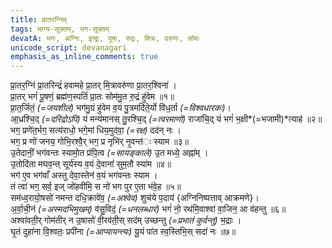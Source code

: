 ```yaml
---  
title: प्रातरग्निम्  
tags: भाग्य-सूक्तम्, भग-सूक्तम्  
devatA: भगः, अग्निः, इन्द्रः, पूषा, रुद्रः, मित्रः, वरुणः, सोमः
unicode_script: devanagari  
emphasis_as_inline_comments: true  
---  
```

  
प्रा॒तर॒ग्निं प्रा॒तरिन्द्रं॑ हवामहे प्रा॒तर् मि॒त्रावरु॑णा प्रा॒तर॒श्विना॑ ।  
प्रा॒तर् भगं॑ पू॒षणं॒ ब्रह्म॑ण॒स्पतिं॑ प्रा॒तः सोम॑मु॒त रु॒द्रं हु॑वेम ॥१॥  
प्रा॒त॒र्जितं॒ *(=जयशीलं)* भग॑मु॒ग्रं हु॑वेम व॒यं पु॒त्रमदि॑ते॒र्यो वि॑ध॒र्ता  *(=विश्वधारकः)*।  
आ॒ध्रश्चि॒द् *(=दरिद्रोऽपि)* यं मन्य॑मानस् तु॒रश्चि॒द् *(=त्वरमाणो)* राजा॑चि॒द् यं भगं॑ भ॒क्षी*(=भजामी)*त्याह॑ ॥२॥  
भग॒ प्रणे॑त॒र्भग॒ सत्य॑राधो॒ भगे॒मां धिय॒मुद॑वा॒ *(=रक्ष)* दद॑न् नः ।  
भग॒ प्र णो॑ जनय॒ गोभि॒रश्वै॒र् भग॒ प्र नृभि॑र् नृ॒वन्त॑ः स्याम ॥३॥  
उ॒तेदानीं॒ भग॑वन्तः स्यामो॒त प्र॑पि॒त्व *(=सायङ्काले)* उ॒त मध्ये॒ अह्ना॑म् ।  
उ॒तोदि॑ता मघव॒न्त् सूर्य॑स्य व॒यं दे॒वानां॑ सुम॒तौ स्या॑म ॥४॥  
भग॑ ए॒व भग॑वाँ अस्तु देवा॒स्तेन॑ व॒यं भग॑वन्तः स्याम ।  
तं त्वा॑ भग॒ सर्व॒ इज् जो॑हवीमि॒ स नो॑ भग पुर ए॒ता भ॑वे॒ह ॥५॥  
सम॑ध्व॒रायो॒षसो॑ नमन्त दधि॒क्रावे॑व॒ *(=अश्वेव)* शुच॑ये प॒दाय॑ {अग्निनिष्पत्ताव् आक्रमणे}।  
अ॒र्वा॒ची॒नं *(=अस्मदभिमुखम्)* व॑सु॒विदं॒ *(=धनलब्धारं)* भगं॑ नो॒ रथ॑मि॒वाश्वा॑ वा॒जिन॒ आ व॑हन्तु ॥६॥  
अश्वा॑वती॒र् गोम॑तीर् न उ॒षासो॑ वी॒रव॑ती॒स् सद॑म् उच्छन्तु *(=प्रभातं कुर्वन्तु)* भ॒द्राः ।   
घृ॒तं दुहा॑ना वि॒श्वतः॒ प्रपी॑ना *(=आप्यायन्त्यः)* यू॒यं पा॑त स्व॒स्तिभि॒स् सदा॑ नः ॥७॥